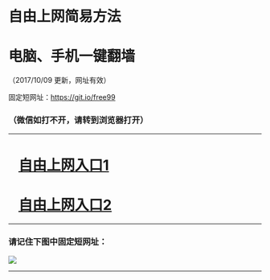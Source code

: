 ﻿# 自由上网简易方法

# 电脑、手机一键翻墙

（2017/10/09 更新，网址有效）

固定短网址：https://git.io/free99

### （微信如打不开，请转到浏览器打开）


***





# &nbsp;&nbsp; <a href="http://ft294814877.fwq-tz-1001.info/fwqtz01.html?t=100900117011 " target="_blank">自由上网入口1</a>
# &nbsp;&nbsp; <a href="http://ft532023546.fwq-tz-1002.info/fwqtz02.html?t=10090013271 " target="_blank">自由上网入口2</a>
***

### 请记住下图中固定短网址：

<img src="https://s3-us-west-2.amazonaws.com/fwq-1001/yjfq-20170905okok.png" /> 


***

